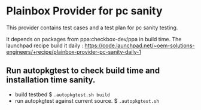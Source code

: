 # Plainbox Provider for pc sanity

This provider contains test cases and a test plan for pc sanity testing.

It depends on packages from ppa:checkbox-dev/ppa in build time.
The launchpad recipe build it daily : https://code.launchpad.net/~oem-solutions-engineers/+recipe/plainbox-provider-pc-sanity-daily-1

## Run autopkgtest to check build time and installation time sanity.
 - build testbed
$ `.autopkgtest.sh build`
 - run autopkgtest against current source.
$ `.autopkgtest.sh`
